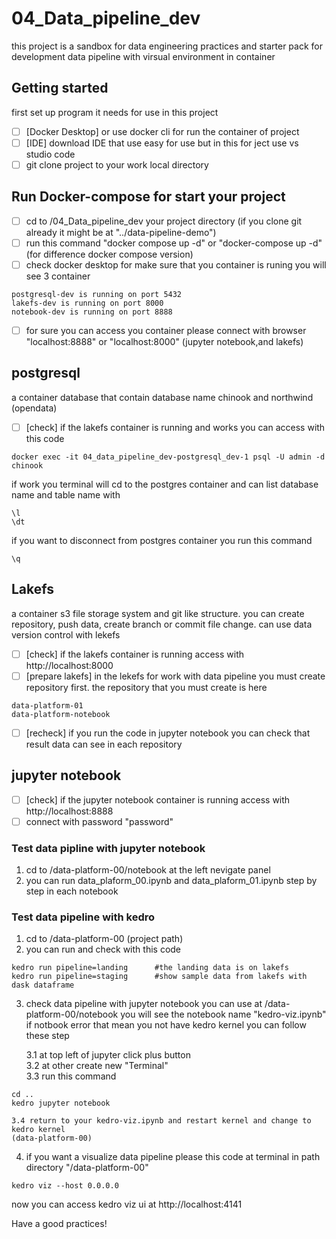 # 04_Data_pipeline_dev

this project is a sandbox for data engineering practices and starter pack for development data pipeline
with virsual environment in container

## Getting started

first set up program it needs for use in this project
- [ ] [Docker Desktop] or use docker cli for run the container of project
- [ ] [IDE] download IDE that use easy for use but in this for ject use vs studio code
- [ ] git clone project to your work local directory

## Run Docker-compose for start your project

- [ ] cd to /04_Data_pipeline_dev your project directory 
(if you clone git already it might be at "../data-pipeline-demo")
- [ ] run this command "docker compose up -d" or "docker-compose up -d" 
(for difference docker compose version)
- [ ] check docker desktop for make sure that you container is runing you will see 3 container

```
postgresql-dev is running on port 5432
lakefs-dev is running on port 8000
notebook-dev is running on port 8888
```

- [ ] for sure you can access you container please connect with browser "localhost:8888" or "localhost:8000" 
(jupyter notebook,and lakefs)

## postgresql

a container database that contain database name chinook and northwind (opendata)

- [ ] [check] if the lakefs container is running and works you can access with this code

```
docker exec -it 04_data_pipeline_dev-postgresql_dev-1 psql -U admin -d chinook
```
if work you terminal will cd to the postgres container and can list database name and table name with

```
\l
\dt
```

if you want to disconnect from postgres container you run this command 

```
\q
```

## Lakefs

a container s3 file storage system and git like structure. you can create repository, push data, create branch or commit file change.
can use data version control with lekefs

- [ ] [check] if the lakefs container is running access with http://localhost:8000
- [ ] [prepare lakefs] in the lekefs for work with data pipeline you must create repository first. the repository that you must create 
    is here

```
data-platform-01
data-platform-notebook
```

- [ ] [recheck] if you run the code in jupyter notebook you can check that result data can see in each repository

## jupyter notebook

- [ ] [check] if the jupyter notebook container is running access with http://localhost:8888
- [ ] connect with password "password"

### Test data pipline with jupyter notebook 

1. cd to /data-platform-00/notebook at the left nevigate panel
2. you can run data_plaform_00.ipynb and data_plaform_01.ipynb step by step in each notebook 

### Test data pipeline with kedro

1. cd to /data-platform-00 (project path)
2. you can run and check with this code 
```
kedro run pipeline=landing      #the landing data is on lakefs
kedro run pipeline=staging      #show sample data from lakefs with dask dataframe
```
3. check data pipeline with jupyter notebook you can use at /data-platform-00/notebook
you will see the notebook name "kedro-viz.ipynb" if notbook error that mean you not have kedro kernel
you can follow these step

    3.1 at top left of jupyter click plus button \
    3.2 at other create new "Terminal" \
    3.3 run this command 

```
cd ..
kedro jupyter notebook
```

    3.4 return to your kedro-viz.ipynb and restart kernel and change to kedro kernel 
    (data-platform-00)

4. if you want a visualize data pipeline please this code at terminal in path directory "/data-platform-00"

```
kedro viz --host 0.0.0.0
```

now you can access kedro viz ui at http://localhost:4141

Have a good practices!